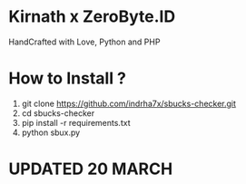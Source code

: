 # Kirnath x ZeroByte.ID
HandCrafted with Love, Python and PHP

# How to Install ?
1. git clone https://github.com/indrha7x/sbucks-checker.git
2. cd sbucks-checker
3. pip install -r requirements.txt
4. python sbux.py

# UPDATED 20 MARCH
